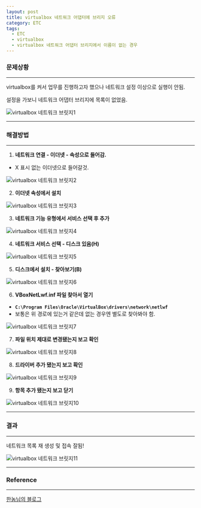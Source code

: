 ```yaml
---
layout: post
title: virtualbox 네트워크 어댑터에 브리지 오류
category: ETC
tags:
  - ETC
  - virtualbox
  - virtualbox 네트워크 어댑터 브리지에서 이름이 없는 경우
---
```






### 문제상황

---

virtualbox를 켜서 업무를 진행하고자 했으나 네트워크 설정 이상으로 실행이 안됨.

설정을 가보니 네트워크 어댑터 브리지에 목록이 없었음.

![virtualbox 네트워크 브릿지1](/assets/cloud/virtualboxnetwork1.PNG)

---



### 해결방법

---

1. **네트워크 연결 - 이더넷 - 속성으로 들어감.**

- X 표시 없는 이더넷으로 들어갈것.

![virtualbox 네트워크 브릿지2](/assets/cloud/virtualboxnetwork2.PNG)



2. **이더넷 속성에서 설치**

![virtualbox 네트워크 브릿지3](/assets/cloud/virtualboxnetwork3.PNG)



3. **네트워크 기능 유형에서 서비스 선택 후 추가**

![virtualbox 네트워크 브릿지4](/assets/cloud/virtualboxnetwork4.PNG)



4. **네트워크 서비스 선택 - 디스크 있음(H)**

![virtualbox 네트워크 브릿지5](/assets/cloud/virtualboxnetwork5.PNG)



5. **디스크에서 설치 - 찾아보기(B)**

![virtualbox 네트워크 브릿지6](/assets/cloud/virtualboxnetwork6.PNG)



6. **VBoxNetLwf.inf 파일 찾아서 열기**

- **`C:\Program Files\Oracle\VirtualBox\drivers\network\netlwf`**
- 보통은 위 경로에 있는거 같은데 없는 경우엔 별도로 찾아봐야 함.

![virtualbox 네트워크 브릿지7](/assets/cloud/virtualboxnetwork7.PNG)



7. **파일 위치 제대로 변경됐는지 보고 확인**

![virtualbox 네트워크 브릿지8](/assets/cloud/virtualboxnetwork8.PNG)



8. **드라이버 추가 됐는지 보고 확인**

![virtualbox 네트워크 브릿지9](/assets/cloud/virtualboxnetwork9.PNG)



9. **항목 추가 됐는지 보고 닫기**

![virtualbox 네트워크 브릿지10](/assets/cloud/virtualboxnetwork10.PNG)

---



### 결과

---

네트워크 목록 재 생성 및 접속 잘됨!

![virtualbox 네트워크 브릿지11](/assets/cloud/virtualboxnetwork11.PNG)

---



### Reference

---

[한놈님의 블로그](https://hannom.tistory.com/112)



